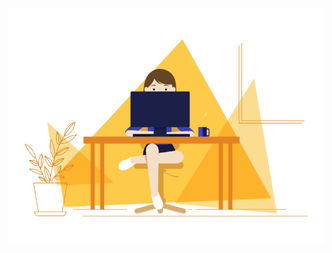 <div align="center" width="50">
  <img src="https://github.com/GaurangiM/GaurangiM/blob/main/media/coding-girl.gif" alt="Coding Girl"  width="550"/>
</div>
<!--

Here are some ideas to get you started:

- 🔭 I’m currently working on ...
- 🌱 I’m currently learning ...
- 👯 I’m looking to collaborate on ...
- 🤔 I’m looking for help with ...
- 💬 Ask me about ...
- 📫 How to reach me: ...
- 😄 Pronouns: ...
- ⚡ Fun fact: ...
-->
